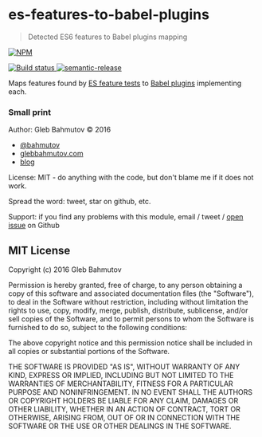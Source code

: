 # es-features-to-babel-plugins
> Detected ES6 features to Babel plugins mapping

[![NPM][es-features-to-babel-plugins-icon] ][es-features-to-babel-plugins-url]

[![Build status][es-features-to-babel-plugins-ci-image] ][es-features-to-babel-plugins-ci-url]
[![semantic-release][semantic-image] ][semantic-url]

Maps features found by [ES feature tests](https://github.com/getify/es-feature-tests)
to [Babel plugins](https://babeljs.io/docs/plugins/) implementing each.

### Small print

Author: Gleb Bahmutov &copy; 2016

* [@bahmutov](https://twitter.com/bahmutov)
* [glebbahmutov.com](http://glebbahmutov.com)
* [blog](http://glebbahmutov.com/blog/)

License: MIT - do anything with the code, but don't blame me if it does not work.

Spread the word: tweet, star on github, etc.

Support: if you find any problems with this module, email / tweet /
[open issue](https://github.com/bahmutov/es-features-to-babel-plugins/issues) on Github

## MIT License

Copyright (c) 2016 Gleb Bahmutov

Permission is hereby granted, free of charge, to any person
obtaining a copy of this software and associated documentation
files (the "Software"), to deal in the Software without
restriction, including without limitation the rights to use,
copy, modify, merge, publish, distribute, sublicense, and/or sell
copies of the Software, and to permit persons to whom the
Software is furnished to do so, subject to the following
conditions:

The above copyright notice and this permission notice shall be
included in all copies or substantial portions of the Software.

THE SOFTWARE IS PROVIDED "AS IS", WITHOUT WARRANTY OF ANY KIND,
EXPRESS OR IMPLIED, INCLUDING BUT NOT LIMITED TO THE WARRANTIES
OF MERCHANTABILITY, FITNESS FOR A PARTICULAR PURPOSE AND
NONINFRINGEMENT. IN NO EVENT SHALL THE AUTHORS OR COPYRIGHT
HOLDERS BE LIABLE FOR ANY CLAIM, DAMAGES OR OTHER LIABILITY,
WHETHER IN AN ACTION OF CONTRACT, TORT OR OTHERWISE, ARISING
FROM, OUT OF OR IN CONNECTION WITH THE SOFTWARE OR THE USE OR
OTHER DEALINGS IN THE SOFTWARE.

[es-features-to-babel-plugins-icon]: https://nodei.co/npm/es-features-to-babel-plugins.png?downloads=true
[es-features-to-babel-plugins-url]: https://npmjs.org/package/es-features-to-babel-plugins
[es-features-to-babel-plugins-ci-image]: https://travis-ci.org/bahmutov/es-features-to-babel-plugins.png?branch=master
[es-features-to-babel-plugins-ci-url]: https://travis-ci.org/bahmutov/es-features-to-babel-plugins
[semantic-image]: https://img.shields.io/badge/%20%20%F0%9F%93%A6%F0%9F%9A%80-semantic--release-e10079.svg
[semantic-url]: https://github.com/semantic-release/semantic-release
